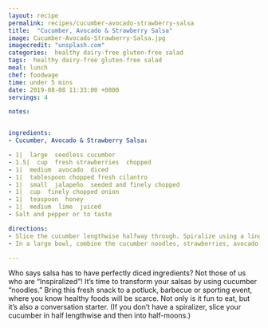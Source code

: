 ```yaml
---
layout: recipe
permalink: recipes/cucumber-avocado-strawberry-salsa
title:  "Cucumber, Avocado & Strawberry Salsa"
image: Cucumber-Avocado-Strawberry-Salsa.jpg
imagecredit: "unsplash.com"
categories:  healthy dairy-free gluten-free salad
tags:  healthy dairy-free gluten-free salad
meal: lunch
chef: foodwage
time: under 5 mins
date: 2019-08-08 11:33:00 +0800
servings: 4

notes:


ingredients:
- Cucumber, Avocado & Strawberry Salsa:

- 1|  large  seedless cucumber
- 1.5|  cup  fresh strawberries  chopped
- 1|  medium  avocado  diced
- 1|  tablespoon chopped fresh cilantro
- 1|  small  jalapeño  seeded and finely chopped
- 1|  cup  finely chopped onion
- 1|  teaspoon  honey
- 1|  medium  lime  juiced
- Salt and pepper or to taste

directions:
- Slice the cucumber lengthwise halfway through. Spiralize using a linguine blade. Pat the cucumber noodles with a paper towel to absorb excess moisture.
- In a large bowl, combine the cucumber noodles, strawberries, avocado, cilantro, jalapeño and onion. In a small bowl, whisk together the honey and lime juice, and season with salt and pepper. Pour the dressing over the cucumber mixture, and toss to combine. Serve with chips or crudités.

---
```


Who says salsa has to have perfectly diced ingredients? Not those of us who are “Inspiralized”! It’s time to transform your salsas by using cucumber “noodles.” Bring this fresh snack to a potluck, barbecue or sporting event, where you know healthy foods will be scarce. Not only is it fun to eat, but it’s also a conversation starter. (If you don’t have a spiralizer, slice your cucumber in half lengthwise and then into half-moons.)